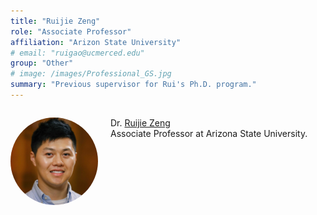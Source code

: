 ```yaml
---
title: "Ruijie Zeng"
role: "Associate Professor"
affiliation: "Arizon State University"
# email: "ruigao@ucmerced.edu"
group: "Other"
# image: /images/Professional_GS.jpg
summary: "Previous supervisor for Rui's Ph.D. program."
---
```



<div style="display: flex; align-items: flex-start; gap: 20px; margin-bottom: 20px;">

  <img src="/images/People/zeng-ruijie.jpg" alt="Ruijie Zeng"
       style="width: 140px; height: 140px; object-fit: cover; border-radius: 50%; flex-shrink: 0;">

  <div>
    <p>Dr. <a href="https://chi.asu.edu/2023/06/hydrologic-innovations-awards-3/" target="_blank">Ruijie Zeng</a><br>Associate Professor at Arizona State University.</p>
  </div>

</div>